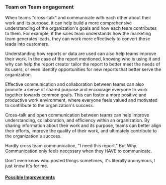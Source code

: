### Team on Team engagement
When teams "cross-talk" and communicate with each other about their work and its purpose, it can help build a more comprehensive understanding of the organization's goals and how each team contributes to them. For example, if the sales team understands how the marketing team generates leads, they can work more effectively to convert those leads into customers.

Understanding how reports or data are used can also help teams improve their work. In the case of the report mentioned, knowing who is using it and why can help the report creator tailor the report to better meet the needs of its users, or even identify opportunities for new reports that better serve the organization.

Effective communication and collaboration between teams can also promote a sense of shared purpose and encourage everyone to work together towards common goals. This can foster a more positive and productive work environment, where everyone feels valued and motivated to contribute to the organization's success.

Cross-talk and open communication between teams can help improve understanding, collaboration, and efficiency within an organization. By sharing information about their work and its purpose, teams can better align their efforts, improve the quality of their work, and ultimately contribute to the organization's success.




Hardly cross team communication, "I need this report." But Why. Communication only feels necessary when they HAVE to communicate.

Don’t even know who posted things sometimes, it's literally anonymous, I just know It's for me.

#### [Possible Improvements](../Improvements/Cross-Talking%20Improvements.md)